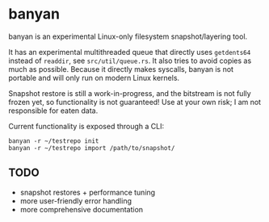 # banyan

banyan is an experimental Linux-only filesystem snapshot/layering tool.

It has an experimental multithreaded queue that directly uses `getdents64`
instead of `readdir`, see `src/util/queue.rs`. It also tries to avoid
copies as much as possible. Because it directly makes syscalls, banyan
is not portable and will only run on modern Linux kernels.

Snapshot restore is still a work-in-progress, and the bitstream is not fully
frozen yet, so functionality is not guaranteed! Use at your own risk;
I am not responsible for eaten data.

Current functionality is exposed through a CLI:

```
banyan -r ~/testrepo init
banyan -r ~/testrepo import /path/to/snapshot/
```

## TODO

- snapshot restores + performance tuning
- more user-friendly error handling
- more comprehensive documentation
